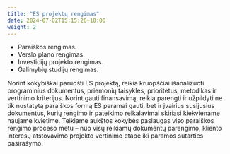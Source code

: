```yaml
---
title: "ES projektų rengimas"
date: 2024-07-02T15:15:26+10:00
weight: 2
---
```


  - Paraiškos rengimas.
  - Verslo plano rengimas.
  - Investicijų projekto rengimas.
  - Galimybių studijų rengimas.

Norint kokybiškai paruošti ES projektą, reikia kruopščiai išanalizuoti programinius dokumentus, priemonių taisykles, prioritetus, metodikas ir vertinimo kriterijus. Norint gauti finansavimą, reikia parengti ir užpildyti ne tik nustatytą paraiškos formą ES paramai gauti, bet ir įvairius susijusius dokumentus, kurių rengimo ir pateikimo reikalavimai skiriasi kiekviename naujame kvietime. Teikiame aukštos kokybės paslaugas viso paraiškos rengimo proceso metu – nuo visų reikiamų dokumentų parengimo, kliento interesų atstovavimo projekto vertinimo etape iki paramos sutarties pasirašymo.